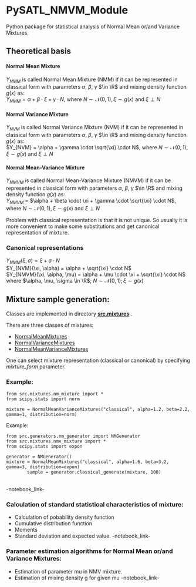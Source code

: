 # PySATL_NMVM_Module

Python package for statistical analysis of Normal Mean or/and Variance Mixtures.

## Theoretical basis

#### Normal Mean Mixture
$Y_{NMM}$ is called Normal Mean Mixture (NMM) if it can be represented in classical form with parameters $\alpha$, $\beta$, $\gamma$ $\in \R$ and mixing density function $g(x)$ as:\
$Y_{NMM} = \alpha + \beta \cdot \xi + \gamma \cdot N$, where $N \sim \mathcal{N}(0, 1), \xi \sim g(x)$ and $\xi \perp N$

#### Normal Variance Mixture
$Y_{NVM}$ is called Normal Variance Mixture (NVM) if it can be represented in classical form with parameters $\alpha$, $\beta$, $\gamma$ $\in \R$ and mixing density function $g(x)$ as:\
$Y_{NVM} = \alpha + \gamma \cdot \sqrt{\xi} \cdot N$, where $N \sim \mathcal{N}(0, 1), \xi \sim g(x)$ and $\xi \perp N$

#### Normal Mean-Variance Mixture 
$Y_{NMVM}$ is called Normal Mean-Variance Mixture (NMVM) if it can be represented in classical form with parameters $\alpha$, $\beta$, $\gamma$ $\in \R$ and mixing density function $g(x)$ as:\
$Y_{NMVM}$ = $\alpha  + \beta \cdot \xi +  \gamma \cdot \sqrt{\xi} \cdot N$, where $N \sim \mathcal{N}(0, 1), \xi \sim g(x)$ and $\xi \perp N$

Problem with classical representation is that it is not unique. So usually it is more convenient to make some substitutions and get canonical representation of mixture.

### Canonical representations
$Y_{NMM}(\xi, \sigma) = \xi + \sigma \cdot N$ \
$Y_{NVM}(\xi, \alpha) = \alpha + \sqrt{\xi} \cdot N$ \
$Y_{NMVM}(\xi, \alpha, \mu) = \alpha + \mu \cdot \xi + \sqrt{\xi} \cdot N$\
where $\alpha, \mu, \sigma \in \R$; $N \sim \mathcal{N}(0, 1); \xi \sim g(x)$

## Mixture sample generation:
Classes are implemented in directory [**src.mixtures**](https://github.com/Engelsgeduld/PySATL_NMVM_Module/tree/main/src/mixtures) .

There are three classes of mixtures:
* [NormalMeanMixtures](https://github.com/Engelsgeduld/PySATL_NMVM_Module/blob/main/src/mixtures/nm_mixture.py)
* [NormalVarianceMixtures](https://github.com/Engelsgeduld/PySATL_NMVM_Module/blob/main/src/mixtures/nv_mixture.py)
* [NormalMeanVarianceMixtures](https://github.com/Engelsgeduld/PySATL_NMVM_Module/blob/main/src/mixtures/nmv_mixture.py)

One can select mixture representation (classical or canonical) by specifying *mixture_form* parameter.
### Example:
```
from src.mixtures.nm_mixture import *
from scipy.stats import norm

mixture = NormalMeanVarianceMixtures("classical", alpha=1.2, beta=2.2, gamma=1, distribution=norm)
```

Example:
```
from src.generators.nm_generator import NMGenerator
from src.mixtures.nmv_mixture import *
from scipy.stats import expon

generator = NMGenerator()
mixture = NormalMeanMixtures("classical", alpha=1.6, beta=3.2, gamma=3, distribution=expon)
        sample = generator.classical_generate(mixture, 100)
```
\
-notebook_link-

### Calculation of standard statistical characteristics of mixture:
* Calculation of pobability density function
* Cumulative distribution function
* Moments
* Standard deviation and expected value.
-notebook_link-

### Parameter estimation algorithms for Normal Mean or/and Variance Mixtures:
* Estimation of parameter mu in NMV mixture.
* Estimation of mixing density g for given mu
-notebook_link-
